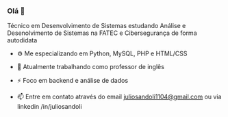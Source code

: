 ### Olá 👋

Técnico em Desenvolvimento de Sistemas estudando Análise e Desenolvimento de Sistemas na FATEC e Cibersegurança de forma autodidata

- ⚙️ Me especializando em Python, MySQL, PHP e HTML/CSS
- 💬 Atualmente trabalhando como professor de inglês
- ⚡ Foco em backend e análise de dados

- 📫 Entre em contato através do email juliosandoli1104@gmail.com ou via linkedin /in/juliosandoli
<!--
**jsandoli/jsandoli** is a ✨ _special_ ✨ repository because its `README.md` (this file) appears on your GitHub profile.

Here are some ideas to get you started:

- 🔭 I’m currently working on ...
- 🌱 I’m currently learning ...
- 👯 I’m looking to collaborate on ...
- 🤔 I’m looking for help with ...
- 💬 Ask me about ...
- 📫 How to reach me: ...
- 😄 Pronouns: ...
- ⚡ Fun fact: ...
-->


